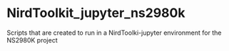 # NirdToolkit_jupyter_ns2980k
Scripts that are created to run in a NirdToolki-jupyter environment for the NS2980K project
